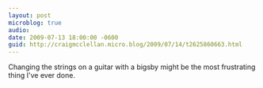 ```yaml
---
layout: post
microblog: true
audio: 
date: 2009-07-13 18:00:00 -0600
guid: http://craigmcclellan.micro.blog/2009/07/14/t2625860663.html
---
```

Changing the strings on a guitar with a bigsby might be the most frustrating thing I've ever done.
